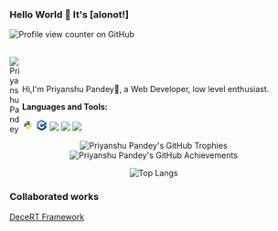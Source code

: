 ### Hello World 👋 It's [alonot!]

![Profile view counter on GitHub](https://komarev.com/ghpvc/?username=alonot)

<br/>


<a href="https://in.linkedin.com/in/priyanshu-pandey-851509281">
<img align="left" alt="Priyanshu Pandey" width="22px" src="https://cdn.jsdelivr.net/npm/simple-icons@v3/icons/linkedin.svg" />
</a>
<br />

<br />

Hi,I'm Priyanshu Pandey🙌, a Web Developer, low level enthusiast.


**Languages and Tools:**

<code><img height="20" src="https://raw.githubusercontent.com/github/explore/80688e429a7d4ef2fca1e82350fe8e3517d3494d/topics/python/python.png"></code>
<code><img height="20" src="https://raw.githubusercontent.com/github/explore/80688e429a7d4ef2fca1e82350fe8e3517d3494d/topics/cpp/cpp.png"></code>
<code><img height="20" src="https://upload.wikimedia.org/wikipedia/commons/thumb/1/1b/Svelte_Logo.svg/1702px-Svelte_Logo.svg.png"></code>
<code><img height="20" src="https://encrypted-tbn0.gstatic.com/images?q=tbn:ANd9GcTWONTlmhZ6CYb1vm0_84eKRI_-vlgNxlJUrQ&s"></code>
<code><img height="20" src="https://encrypted-tbn0.gstatic.com/images?q=tbn:ANd9GcSr2KqH_oY9XqPe4W8tkOWzxIDfAhPgcNALnQ&s"></code>

<div align="center">
<img src="https://github-profile-trophy.vercel.app/?username=alonot&theme=radical&no-frame=true&margin-w=4" alt="Priyanshu Pandey's GitHub Trophies" />

<img src="https://github-profile-summary-cards.vercel.app/api/cards/profile-details?username=alonot&theme=radical" alt="Priyanshu Pandey's GitHub Achievements" />

![Top Langs](https://github-readme-stats.vercel.app/api/top-langs/?username=alonot&layout=donut-vertical&size_weight=0.5&count_weight=0.5&exclude_repo=cric_scorer)
</div>

### Collaborated works
<a href="https://github.com/enchanteddev/DeceRT">DeceRT Framework</a>
